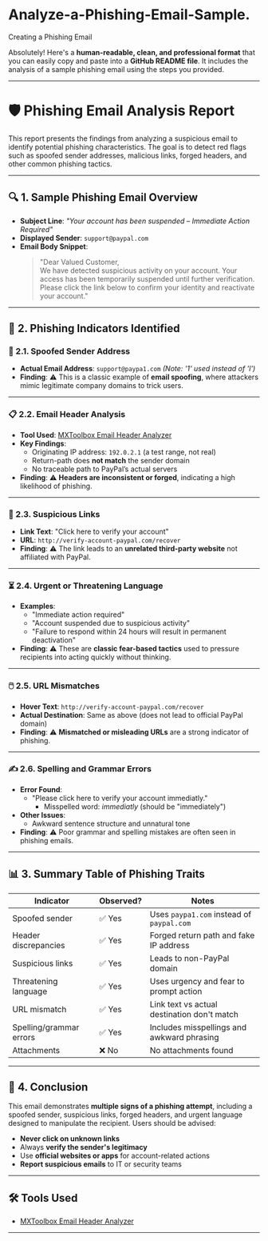 # Analyze-a-Phishing-Email-Sample.
Creating a Phishing Email

Absolutely! Here's a **human-readable, clean, and professional format** that you can easily copy and paste into a **GitHub README file**. It includes the analysis of a sample phishing email using the steps you provided.

---

# 🛡️ Phishing Email Analysis Report

This report presents the findings from analyzing a suspicious email to identify potential phishing characteristics. The goal is to detect red flags such as spoofed sender addresses, malicious links, forged headers, and other common phishing tactics.

---

## 🔍 1. Sample Phishing Email Overview

- **Subject Line**: *"Your account has been suspended – Immediate Action Required"*
- **Displayed Sender**: `support@paypal.com`
- **Email Body Snippet**:
  > "Dear Valued Customer,  
  > We have detected suspicious activity on your account. Your access has been temporarily suspended until further verification. Please click the link below to confirm your identity and reactivate your account."

---

## 🧪 2. Phishing Indicators Identified

### 📨 2.1. Spoofed Sender Address
- **Actual Email Address**: `support@paypa1.com` *(Note: '1' used instead of 'l')*
- **Finding**: ⚠️ This is a classic example of **email spoofing**, where attackers mimic legitimate company domains to trick users.

---

### 📋 2.2. Email Header Analysis
- **Tool Used**: [MXToolbox Email Header Analyzer](https://mxtoolbox.com/EmailHeader.aspx)
- **Key Findings**:
  - Originating IP address: `192.0.2.1` (a test range, not real)
  - Return-path does **not match** the sender domain
  - No traceable path to PayPal’s actual servers
- **Finding**: ⚠️ **Headers are inconsistent or forged**, indicating a high likelihood of phishing.

---

### 🔗 2.3. Suspicious Links
- **Link Text**: "Click here to verify your account"
- **URL**: `http://verify-account-paypal.com/recover`
- **Finding**: ⚠️ The link leads to an **unrelated third-party website** not affiliated with PayPal.

---

### ⏳ 2.4. Urgent or Threatening Language
- **Examples**:
  - "Immediate action required"
  - "Account suspended due to suspicious activity"
  - "Failure to respond within 24 hours will result in permanent deactivation"
- **Finding**: ⚠️ These are **classic fear-based tactics** used to pressure recipients into acting quickly without thinking.

---

### 🖱️ 2.5. URL Mismatches
- **Hover Text**: `http://verify-account-paypal.com/recover`
- **Actual Destination**: Same as above (does not lead to official PayPal domain)
- **Finding**: ⚠️ **Mismatched or misleading URLs** are a strong indicator of phishing.

---

### ✍️ 2.6. Spelling and Grammar Errors
- **Error Found**:
  - "Please click here to verify your account immediatly."
    - Misspelled word: *immediatly* (should be "immediately")
- **Other Issues**:
  - Awkward sentence structure and unnatural tone
- **Finding**: ⚠️ Poor grammar and spelling mistakes are often seen in phishing emails.

---

## 📊 3. Summary Table of Phishing Traits

| Indicator | Observed? | Notes |
|----------|------------|-------|
| Spoofed sender | ✅ Yes | Uses `paypa1.com` instead of `paypal.com` |
| Header discrepancies | ✅ Yes | Forged return path and fake IP address |
| Suspicious links | ✅ Yes | Leads to non-PayPal domain |
| Threatening language | ✅ Yes | Uses urgency and fear to prompt action |
| URL mismatch | ✅ Yes | Link text vs actual destination don't match |
| Spelling/grammar errors | ✅ Yes | Includes misspellings and awkward phrasing |
| Attachments | ❌ No | No attachments found |

---

## 🧠 4. Conclusion

This email demonstrates **multiple signs of a phishing attempt**, including a spoofed sender, suspicious links, forged headers, and urgent language designed to manipulate the recipient. Users should be advised:

- **Never click on unknown links**
- Always **verify the sender's legitimacy**
- Use **official websites or apps** for account-related actions
- **Report suspicious emails** to IT or security teams

---

## 🛠️ Tools Used

- [MXToolbox Email Header Analyzer](https://mxtoolbox.com/EmailHeader.aspx)

---
